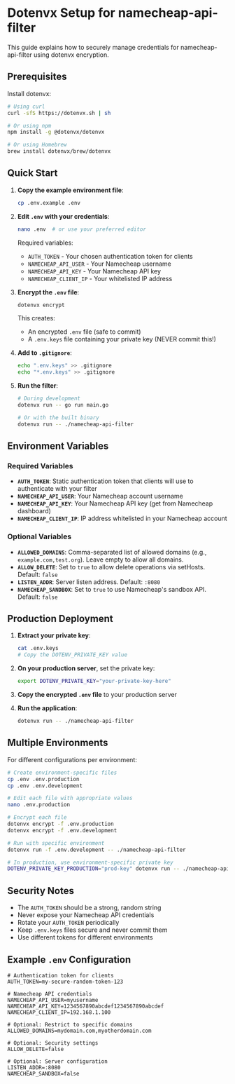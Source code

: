 # Dotenvx Setup for namecheap-api-filter

This guide explains how to securely manage credentials for namecheap-api-filter using dotenvx encryption.

## Prerequisites

Install dotenvx:
```bash
# Using curl
curl -sfS https://dotenvx.sh | sh

# Or using npm
npm install -g @dotenvx/dotenvx

# Or using Homebrew
brew install dotenvx/brew/dotenvx
```

## Quick Start

1. **Copy the example environment file**:
   ```bash
   cp .env.example .env
   ```

2. **Edit `.env` with your credentials**:
   ```bash
   nano .env  # or use your preferred editor
   ```

   Required variables:
   - `AUTH_TOKEN` - Your chosen authentication token for clients
   - `NAMECHEAP_API_USER` - Your Namecheap username
   - `NAMECHEAP_API_KEY` - Your Namecheap API key
   - `NAMECHEAP_CLIENT_IP` - Your whitelisted IP address

3. **Encrypt the `.env` file**:
   ```bash
   dotenvx encrypt
   ```
   
   This creates:
   - An encrypted `.env` file (safe to commit)
   - A `.env.keys` file containing your private key (NEVER commit this!)

4. **Add to `.gitignore`**:
   ```bash
   echo ".env.keys" >> .gitignore
   echo "*.env.keys" >> .gitignore
   ```

5. **Run the filter**:
   ```bash
   # During development
   dotenvx run -- go run main.go
   
   # Or with the built binary
   dotenvx run -- ./namecheap-api-filter
   ```

## Environment Variables

### Required Variables

- **`AUTH_TOKEN`**: Static authentication token that clients will use to authenticate with your filter
- **`NAMECHEAP_API_USER`**: Your Namecheap account username
- **`NAMECHEAP_API_KEY`**: Your Namecheap API key (get from Namecheap dashboard)
- **`NAMECHEAP_CLIENT_IP`**: IP address whitelisted in your Namecheap account

### Optional Variables

- **`ALLOWED_DOMAINS`**: Comma-separated list of allowed domains (e.g., `example.com,test.org`). Leave empty to allow all domains.
- **`ALLOW_DELETE`**: Set to `true` to allow delete operations via setHosts. Default: `false`
- **`LISTEN_ADDR`**: Server listen address. Default: `:8080`
- **`NAMECHEAP_SANDBOX`**: Set to `true` to use Namecheap's sandbox API. Default: `false`

## Production Deployment

1. **Extract your private key**:
   ```bash
   cat .env.keys
   # Copy the DOTENV_PRIVATE_KEY value
   ```

2. **On your production server**, set the private key:
   ```bash
   export DOTENV_PRIVATE_KEY="your-private-key-here"
   ```

3. **Copy the encrypted `.env` file** to your production server

4. **Run the application**:
   ```bash
   dotenvx run -- ./namecheap-api-filter
   ```

## Multiple Environments

For different configurations per environment:

```bash
# Create environment-specific files
cp .env .env.production
cp .env .env.development

# Edit each file with appropriate values
nano .env.production

# Encrypt each file
dotenvx encrypt -f .env.production
dotenvx encrypt -f .env.development

# Run with specific environment
dotenvx run -f .env.development -- ./namecheap-api-filter

# In production, use environment-specific private key
DOTENV_PRIVATE_KEY_PRODUCTION="prod-key" dotenvx run -- ./namecheap-api-filter
```

## Security Notes

- The `AUTH_TOKEN` should be a strong, random string
- Never expose your Namecheap API credentials
- Rotate your `AUTH_TOKEN` periodically
- Keep `.env.keys` files secure and never commit them
- Use different tokens for different environments

## Example `.env` Configuration

```env
# Authentication token for clients
AUTH_TOKEN=my-secure-random-token-123

# Namecheap API credentials
NAMECHEAP_API_USER=myusername
NAMECHEAP_API_KEY=1234567890abcdef1234567890abcdef
NAMECHEAP_CLIENT_IP=192.168.1.100

# Optional: Restrict to specific domains
ALLOWED_DOMAINS=mydomain.com,myotherdomain.com

# Optional: Security settings
ALLOW_DELETE=false

# Optional: Server configuration
LISTEN_ADDR=:8080
NAMECHEAP_SANDBOX=false
```